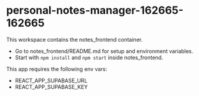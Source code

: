 # personal-notes-manager-162665-162665

This workspace contains the notes_frontend container.

- Go to notes_frontend/README.md for setup and environment variables.
- Start with `npm install` and `npm start` inside notes_frontend.

This app requires the following env vars:
- REACT_APP_SUPABASE_URL
- REACT_APP_SUPABASE_KEY